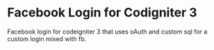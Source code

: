 # Facebook Login for Codigniter 3
Facebook login for codeigniter 3 that uses oAuth and custom sql for a custom login mixed with fb. 
